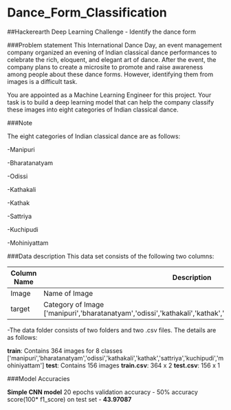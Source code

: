 # Dance_Form_Classification

##Hackerearth Deep Learning Challenge - Identify the dance form



###Problem statement
This International Dance Day, an event management company organized an evening of Indian classical dance performances to celebrate the rich, eloquent, and elegant art of dance. After the event, the company plans to create a microsite to promote and raise awareness among people about these dance forms. However, identifying them from images is a difficult task.

You are appointed as a Machine Learning Engineer for this project. Your task is to build a deep learning model that can help the company classify these images into eight categories of Indian classical dance.

###Note

The eight categories of Indian classical dance are as follows:

-Manipuri

-Bharatanatyam

-Odissi

-Kathakali

-Kathak

-Sattriya

-Kuchipudi

-Mohiniyattam



###Data description
This data set consists of the following two columns:

| Column Name | Description |
| ----------- | ----------- |
| Image | Name of Image |
| target | Category of Image ['manipuri','bharatanatyam','odissi','kathakali','kathak','sattriya','kuchipudi','mohiniyattam'] |

-The data folder consists of two folders and two .csv files. The details are as follows:

**train**: Contains 364 images for 8 classes ['manipuri','bharatanatyam','odissi','kathakali','kathak','sattriya','kuchipudi','mohiniyattam']
**test**: Contains 156 images
**train.csv**: 364 x 2
**test.csv**: 156 x 1

###Model Accuracies

**Simple CNN model** 20 epochs validation accuracy - 50% accuracy score(100* f1_score) on test set - **43.97087**
